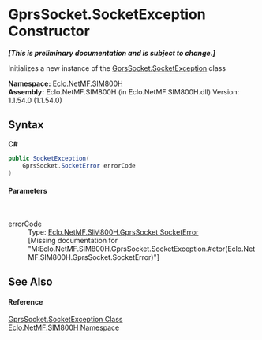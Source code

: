 # GprsSocket.SocketException Constructor 
 _**\[This is preliminary documentation and is subject to change.\]**_

Initializes a new instance of the <a href="T_Eclo_NetMF_SIM800H_GprsSocket_SocketException">GprsSocket.SocketException</a> class

**Namespace:**&nbsp;<a href="N_Eclo_NetMF_SIM800H">Eclo.NetMF.SIM800H</a><br />**Assembly:**&nbsp;Eclo.NetMF.SIM800H (in Eclo.NetMF.SIM800H.dll) Version: 1.1.54.0 (1.1.54.0)

## Syntax

**C#**<br />
``` C#
public SocketException(
	GprsSocket.SocketError errorCode
)
```


#### Parameters
&nbsp;<dl><dt>errorCode</dt><dd>Type: <a href="T_Eclo_NetMF_SIM800H_GprsSocket_SocketError">Eclo.NetMF.SIM800H.GprsSocket.SocketError</a><br />\[Missing <param name="errorCode"/> documentation for "M:Eclo.NetMF.SIM800H.GprsSocket.SocketException.#ctor(Eclo.NetMF.SIM800H.GprsSocket.SocketError)"\]</dd></dl>

## See Also


#### Reference
<a href="T_Eclo_NetMF_SIM800H_GprsSocket_SocketException">GprsSocket.SocketException Class</a><br /><a href="N_Eclo_NetMF_SIM800H">Eclo.NetMF.SIM800H Namespace</a><br />